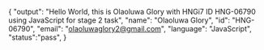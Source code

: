 {
"output": "Hello World, this is Olaoluwa Glory with HNGi7 ID HNG-06790 using JavaScript for stage 2 task",
"name": "Olaoluwa Glory",
"id": "HNG-06790",
"email": "olaoluwaglory2@gmail.com",
"language": "JavaScript",
"status":"pass",
}
